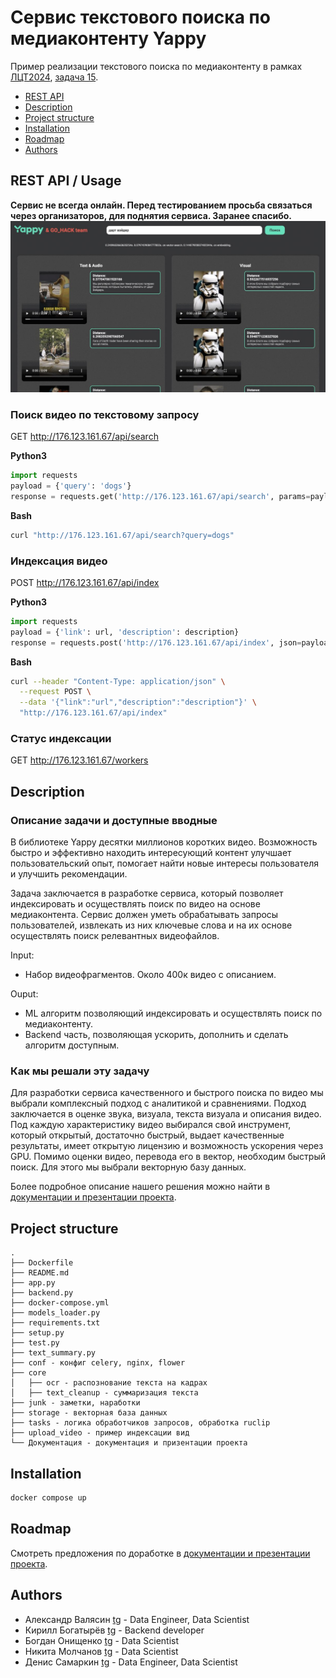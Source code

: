 # Сервис текстового поиска по медиаконтенту Yappy
Пример реализации текстового поиска по медиаконтенту в рамках [ЛЦТ2024](https://i.moscow/lct), [задача 15](https://i.moscow/lct/hackatons/48e544293d8648b987bd00f1406efdb3/ru/).

* [REST API](#rest-api-/-usage)
* [Description](#apply)
* [Project structure](#Project-structure)
* [Installation](#Installation)
* [Roadmap](#Roadmap)
* [Authors](#Authors)


## REST API / Usage
<b> Сервис не всегда онлайн. Перед тестированием просьба связаться через организаторов, для поднятия сервиса. Заранее спасибо.</b>
<b>  </b>
![Фронт](junk/142124124142124142.JPG)

### Поиск видео по текстовому запросу

GET http://176.123.161.67/api/search

<b>Python3</b>
```python
import requests
payload = {'query': 'dogs'}
response = requests.get('http://176.123.161.67/api/search', params=payload)
```

<b>Bash</b>
```bash
curl "http://176.123.161.67/api/search?query=dogs"
```

### Индексация видео

POST http://176.123.161.67/api/index

<b>Python3</b>
```python
import requests
payload = {'link': url, 'description': description}
response = requests.post('http://176.123.161.67/api/index', json=payload)
```

<b>Bash</b>
```bash
curl --header "Content-Type: application/json" \
  --request POST \
  --data '{"link":"url","description":"description"}' \
  "http://176.123.161.67/api/index"
```

### Статус индексации

GET http://176.123.161.67/workers

## Description

### Описание задачи и доступные вводные
В библиотеке Yappy десятки миллионов коротких видео. Возможность быстро и эффективно находить интересующий контент улучшает пользовательский опыт, помогает найти новые интересы пользователя и улучшить рекомендации.

Задача заключается в разработке сервиса, который позволяет индексировать и осуществлять поиск по видео на основе медиаконтента. Сервис должен уметь обрабатывать запросы пользователей, извлекать из них ключевые слова и на их основе осуществлять поиск релевантных видеофайлов. 

Input:
  - Набор видеофрагментов. Около 400к видео с описанием.

Ouput:
  - ML алгоритм позволяющий индексировать и осуществлять поиск по медиаконтенту.
  - Backend часть, позволяющая ускорить, дополнить и сделать алгоритм доступным.

### Как мы решали эту задачу
Для разработки сервиса качественного и быстрого поиска по видео мы выбрали комплексный подход с аналитикой и сравнениями.
Подход заключается в оценке звука, визуала, текста визуала и описания видео. Под каждую характеристику видео выбирался свой инструмент, который открытый, достаточно быстрый, выдает качественные результаты, имеет открытую лицензию и возможность ускорения через GPU.
Помимо оценки видео, перевода его в вектор, необходим быстрый поиск. Для этого мы выбрали векторную базу данных.

Более подробное описание нашего решения можно найти в [документации и презентации проекта](/Документация).

## Project structure

```
.
├── Dockerfile
├── README.md
├── app.py
├── backend.py
├── docker-compose.yml
├── models_loader.py
├── requirements.txt
├── setup.py
├── test.py
├── text_summary.py
├── conf - конфиг celery, nginx, flower
├── core
│   ├── ocr - распознование текста на кадрах
│   ├── text_cleanup - суммаризация текста
├── junk - заметки, наработки
├── storage - векторная база данных
├── tasks - логика обработчиков запросов, обработка ruclip
├── upload_video - пример индексации вид
└── Документация - документация и призентации проекта
```
## Installation

```bash
docker compose up
```

## Roadmap

Смотреть предложения по доработке в [документации и презентации проекта](/Документация).

## Authors

* Александр Валясин [tg](https://t.me/alexander_zxcc) - Data Engineer, Data Scientist
* Кирилл Богатырёв [tg](https://t.me/fizzzgen) - Backend developer
* Богдан Онищенко [tg](https://t.me/yourbg000) - Data Scientist
* Никита Молчанов [tg](https://t.me/lusm554) - Data Scientist
* Денис Самаркин [tg](https://t.me/DenisSamarkin) - Data Engineer, Data Scientist

